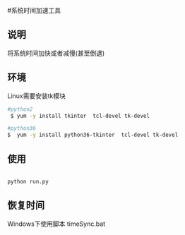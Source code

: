 
#系统时间加速工具

## 说明
将系统时间加快或者减慢(甚至倒退)

## 环境
Linux需要安装tk模块 

```bash
#python2
 $ yum -y install tkinter  tcl-devel tk-devel

#python36
$  yum -y install python36-tkinter  tcl-devel tk-devel
```

## 使用
```bash

python run.py

```

## 恢复时间

Windows下使用脚本 timeSync.bat   